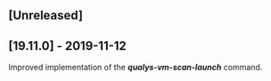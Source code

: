 ## [Unreleased]


## [19.11.0] - 2019-11-12
Improved implementation of the ***qualys-vm-scan-launch*** command.
